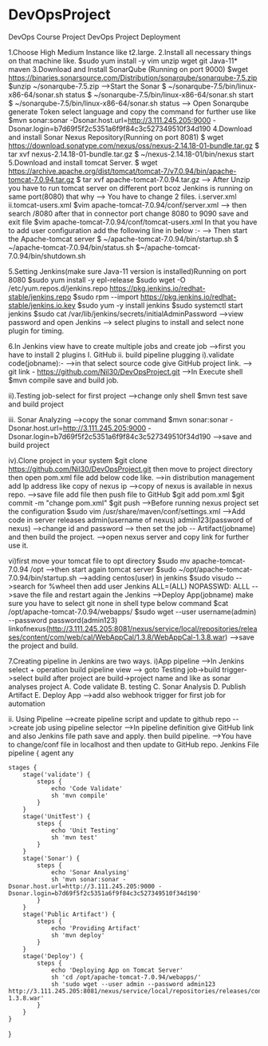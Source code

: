 # DevOpsProject
DevOps Course Project
DevOps Project Deployment

1.Choose High Medium Instance like t2.large.
2.Install all necessary things on that machine like.
	$sudo yum install -y vim unzip wget git Java-11* maven 
3.Download and Install SonarQube (Running on port 9000)
	$wget https://binaries.sonarsource.com/Distribution/sonarqube/sonarqube-7.5.zip
	$unzip ~/sonarqube-7.5.zip
 -->Start the Sonar
	$ ~/sonarqube-7.5/bin/linux-x86-64/sonar.sh status
	$ ~/sonarqube-7.5/bin/linux-x86-64/sonar.sh start
	$ ~/sonarqube-7.5/bin/linux-x86-64/sonar.sh status
--> Open Sonarqube generate Token select language and copy the command for further use
	like $mvn sonar:sonar \-Dsonar.host.url=http://3.111.245.205:9000 \-Dsonar.login=b7d69f5f2c5351a6f9f84c3c527349510f34d190
4.Download and install Sonar Nexus Repository(Running on port 8081)
	$ wget https://download.sonatype.com/nexus/oss/nexus-2.14.18-01-bundle.tar.gz
	$ tar xvf nexus-2.14.18-01-bundle.tar.gz
	$ ~/nexus-2.14.18-01/bin/nexus start
5.Download and install tomcat Server.
	$ wget https://archive.apache.org/dist/tomcat/tomcat-7/v7.0.94/bin/apache-tomcat-7.0.94.tar.gz
	$ tar xvf apache-tomcat-7.0.94.tar.gz
 --> After Unzip you have to run tomcat server on different port bcoz Jenkins is running on same port(8080) that why
 --> You have to change 2 files.
	i.server.xml	ii.tomcat-users.xml
 $vim apache-tomcat-7.0.94/conf/server.xml
 --> then search /8080 after that in connector port change 8080 to 9090
	<Connector port="9090" protocols=---> save and exit file
 $vim apache-tomcat-7.0.94/conf/tomcat-users.xml
	In that you have to add user configuration add the following line in below :- 
	<tomcat-users>
	<user username="tomcat" password="tomcat" roles="manager-gui"/>
	</tomcat-users>
 --> Then start the Apache-tomcat server
	$ ~/apache-tomcat-7.0.94/bin/startup.sh	$ ~/apache-tomcat-7.0.94/bin/status.sh	$~/apache-tomcat-7.0.94/bin/shutdown.sh

5.Setting Jenkins(make sure Java-11 version is installed)Running on port 8080
	$sudo yum install -y epl-release
	$sudo wget -O /etc/yum.repos.d/jenkins.repo https://pkg.jenkins.io/redhat-stable/jenkins.repo
	$sudo rpm --import https://pkg.jenkins.io/redhat-stable/jenkins.io.key
	$sudo yum -y install jenkins
	$sudo systemctl start jenkins
	$sudo cat /var/lib/jenkins/secrets/initialAdminPassword -->view password and open Jenkins
	--> select plugins to install and select none plugin for timing.

6.In Jenkins view have to create multiple jobs and create job
-->first you have to install 2 plugins I. GitHub ii. build pipeline plugging 
i).validate code(jobname):-
-->in that select source code give GitHub project link. 
	--> git link - https://github.com/Nil30/DevOpsProject.git
-->In Execute shell $mvn compile save and build job.

ii).Testing job-select for first project
-->change only shell $mvn test save and build project

iii. Sonar Analyzing
-->copy the sonar command
	$mvn sonar:sonar \-Dsonar.host.url=http://3.111.245.205:9000 \-Dsonar.login=b7d69f5f2c5351a6f9f84c3c527349510f34d190
-->save and build project

iv).Clone project in your system $git clone https://github.com/Nil30/DevOpsProject.git then move to project directory then open pom.xml file add below code like.
-->in distribution management add Ip address like
	<url>copy of nexus ip</url>
-->copy of nexus is available in nexus repo.
-->save file add file then push file to GitHub
	$git add pom.xml 
	$git commit -m "change pom.xml"
	$git push
-->Before running nexus project set the configuration 
	$sudo vim /usr/share/maven/conf/settings.xml	-->Add code in server
	<servers>
	<server>
		<id>releases</id>
		<username>admin(username of nexus)</username>
		<password>admin123(password of nexus)</password>
	</server>
-->change id and password
--> then set the job -- Artifact(jobname) and then build the project.
-->open nexus server and copy link for further use it.

vi)first move your tomcat file to opt directory
	$sudo mv apache-tomcat-7.0.94 /opt
-->then start again tomcat server $sudo ~/opt/apache-tomcat-7.0.94/bin/startup.sh
-->adding centos(user) in  jenkins 
	$sudo visudo -->search for %wheel then add user
	Jenkins ALL=(ALL) NOPASSWD: ALLL -->save the file and restart again the Jenkins
-->Deploy App(jobname) make sure you have to select git none in shell type below command
	$cat /opt/apache-tomcat-7.0.94/webapps/
	$sudo wget --user username(admin) --password password(admin123) linkofnexus(http://3.111.245.205:8081/nexus/service/local/repositories/releases/content/com/web/cal/WebAppCal/1.3.8/WebAppCal-1.3.8.war)
-->save the project and build.


7.Creating pipeline in Jenkins are two ways.
i)App pipeline
-->In Jenkins select + operation build pipeline view
--> goto Testing job->build trigger->select build after project are build->project name and like as sonar  analyses project
A.	Code validate
B.	testing
C.	Sonar Analysis
D.	Publish Artifact
E.	Deploy App
-->add also webhook trigger for first job for automation

ii. Using Pipeline
-->create pipeline script and update to github repo
-->create job using pipeline selector
-->In pipeline definition give GitHub link and also Jenkins file path save and apply. then build pipeline.
-->You have to change/conf file in localhost and then update to GitHub repo.
Jenkins File
pipeline {
    agent any

    stages {
        stage('validate') {
            steps {
                echo 'Code Validate'
                sh 'mvn compile'
            }
        }
        stage('UnitTest') {
            steps {
                echo 'Unit Testing'
                sh 'mvn test'
            }
        }
        stage('Sonar') {
            steps {
                echo 'Sonar Analysing'
                sh 'mvn sonar:sonar -Dsonar.host.url=http://3.111.245.205:9000 -Dsonar.login=b7d69f5f2c5351a6f9f84c3c527349510f34d190'
            }
        }
        stage('Public Artifact') {
            steps {
                echo 'Providing Artifact'
                sh 'mvn deploy'
            }
        }
        stage('Deploy') {
            steps {
                echo 'Deploying App on Tomcat Server'
                sh 'cd /opt/apache-tomcat-7.0.94/webapps/'
                sh 'sudo wget --user admin --password admin123 http://3.111.245.205:8081/nexus/service/local/repositories/releases/content/com/web/cal/WebAppCal/1.3.8/WebAppCal-1.3.8.war'
            }
        }
    }
}



